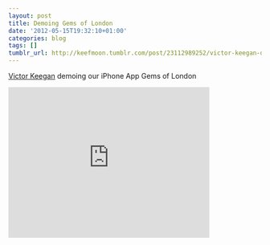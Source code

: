 ```yaml
---
layout: post
title: Demoing Gems of London
date: '2012-05-15T19:32:10+01:00'
categories: blog
tags: []
tumblr_url: http://keefmoon.tumblr.com/post/23112989252/victor-keegan-demoing-our-iphone-app-gems-of
---
```

[Victor Keegan](http://twitter.com/vickeegan) demoing our iPhone App Gems of London

<iframe width="400" height="300"  id="youtube_iframe" src="https://www.youtube.com/embed/HdhzwDdNWps?feature=oembed&enablejsapi=1&origin=http://safe.txmblr.com&wmode=opaque" frameborder="0" allowfullscreen></iframe>
